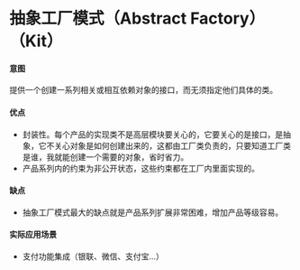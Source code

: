 抽象工厂模式（Abstract Factory）（Kit）
===
#### 意图
提供一个创建一系列相关或相互依赖对象的接口，而无须指定他们具体的类。

#### 优点
* 封装性。每个产品的实现类不是高层模块要关心的，它要关心的是接口，是抽象，它不关心对象是如何创建出来的，这都由工厂类负责的，只要知道工厂类是谁，我就能创建一个需要的对象，省时省力。
* 产品系列内的约束为非公开状态，这些约束都在工厂内里面实现的。

#### 缺点
* 抽象工厂模式最大的缺点就是产品系列扩展非常困难，增加产品等级容易。

#### 实际应用场景
* 支付功能集成（银联、微信、支付宝...）

